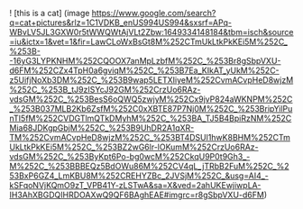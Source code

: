 ! [this is a cat] (image https://www.google.com/search?q=cat+pictures&rlz=1C1VDKB_enUS994US994&sxsrf=APq-WBvLV5JL3GXW0r5tWWQWtAjVLt2Zbw:1649334148184&tbm=isch&source=iu&ictx=1&vet=1&fir=LawCLoWxBsGt8M%252CTmUkLtkPkKEi5M%252C_%253B--16yG3LYPKNHM%252CQOOX7anMpLzbfM%252C_%253Br8gSbpVXU-d6FM%252CZx4TpH0a6gviqM%252C_%253B7Ea_KIkAT_yUkM%252C-z5UifjNoXb3DM%252C_%253B9wap5LETXIiyeM%252CvmACvpHeD8wjzM%252C_%253B_tJ9zISYcJ92GM%252CrzUo6RAz-vdsGM%252C_%253BesS6oQWQ5zwjyM%252Cx9jvP824aWKNPM%252C_%253B037MLB2Kb6ZsfM%252C0xXBTE87P7Nj0M%252C_%253BripYilPunTI5fM%252CVDGTlmQTkDMyhM%252C_%253BA_TJ5B4BpiRzNM%252CMia68JDKgpGbjM%252C_%253B9UhDR2A1qXR-TM%252CvmACvpHeD8wjzM%252C_%253BT4DSUl1hwK8BHM%252CTmUkLtkPkKEi5M%252C_%253BZ2wG6lr-lOKumM%252CrzUo6RAz-vdsGM%252C_%253ByKpt6Po-bg0wcM%252CkqU9P0t9Gh3_-M%252C_%253BBBEQz5BdOWu86M%252CV4qL_jTRbB2FuM%252C_%253BxP6GZ4_LmKBU8M%252CREHYZBc_2JVSjM%252C_&usg=AI4_-kSFqoNVjKQmO9zT_VPB41Y-zLSTwA&sa=X&ved=2ahUKEwjiwpLA-IH3AhXBGDQIHRDOAXwQ9QF6BAghEAE#imgrc=r8gSbpVXU-d6FM)
